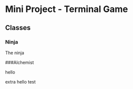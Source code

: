 # Mini Project - Terminal Game

## Classes

### Ninja
The ninja 


###Alchemist

hello

extra hello
test

